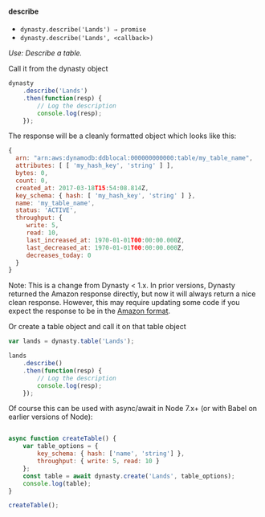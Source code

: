 #### describe

* `dynasty.describe('Lands') ⇒ promise`
* `dynasty.describe('Lands', <callback>)`

*Use: Describe a table.*

Call it from the dynasty object

```js
dynasty
    .describe('Lands')
    .then(function(resp) {
        // Log the description
        console.log(resp);
    });
```

The response will be a cleanly formatted object which looks like this:

```js
{
  arn: "arn:aws:dynamodb:ddblocal:000000000000:table/my_table_name",
  attributes: [ [ 'my_hash_key', 'string' ] ],
  bytes: 0,
  count: 0,
  created_at: 2017-03-18T15:54:08.814Z,
  key_schema: { hash: [ 'my_hash_key', 'string' ] },
  name: 'my_table_name',
  status: 'ACTIVE',
  throughput: {
     write: 5,
     read: 10,
     last_increased_at: 1970-01-01T00:00:00.000Z,
     last_decreased_at: 1970-01-01T00:00:00.000Z,
     decreases_today: 0
  }
}
```

Note: This is a change from Dynasty < 1.x. In prior versions, Dynasty returned the Amazon response directly, but now it will always return a nice clean response. However, this may require updating some code if you expect the response to be in the [Amazon format](http://vq.io/GEFijX).

Or create a table object and call it on that table object

```js
var lands = dynasty.table('Lands');

lands
    .describe()
    .then(function(resp) {
        // Log the description
        console.log(resp);
    });
```

Of course this can be used with async/await in Node 7.x+ (or with Babel on earlier versions of Node):

```js

async function createTable() {
    var table_options = {
        key_schema: { hash: ['name', 'string'] },
        throughput: { write: 5, read: 10 }
    };
    const table = await dynasty.create('Lands', table_options);
    console.log(table);
}

createTable();

```
